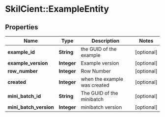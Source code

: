 # SkilCient::ExampleEntity

## Properties
Name | Type | Description | Notes
------------ | ------------- | ------------- | -------------
**example_id** | **String** | the GUID of the example | [optional] 
**example_version** | **Integer** | Example version | [optional] 
**row_number** | **Integer** | Row Number | [optional] 
**created** | **Integer** | when the example was created | [optional] 
**mini_batch_id** | **String** | The GUID of the minibatch | [optional] 
**mini_batch_version** | **Integer** | minibatch version | [optional] 


